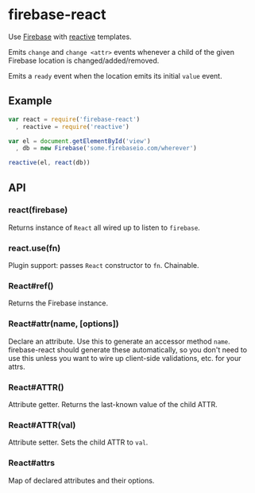 # firebase-react

Use [Firebase](http://firebase.com/) with [reactive](https://github.com/component/reactive) templates.

Emits `change` and `change <attr>` events whenever a child of the given Firebase location is changed/added/removed.

Emits a `ready` event when the location emits its initial `value` event.

## Example

```js
var react = require('firebase-react')
  , reactive = require('reactive')

var el = document.getElementById('view')
  , db = new Firebase('some.firebaseio.com/wherever')

reactive(el, react(db))
```

## API

### react(firebase)

Returns instance of `React` all wired up to listen to `firebase`.

### react.use(fn)

Plugin support: passes `React` constructor to `fn`. Chainable.

### React#ref()

Returns the Firebase instance.

### React#attr(name, [options])

Declare an attribute. Use this to generate an accessor method `name`.
firebase-react should generate these automatically, so you don't need to 
use this unless you want to wire up client-side validations, etc. for your attrs.

### React#ATTR()

Attribute getter. Returns the last-known value of the child ATTR.

### React#ATTR(val)

Attribute setter. Sets the child ATTR to `val`.

### React#attrs

Map of declared attributes and their options.
